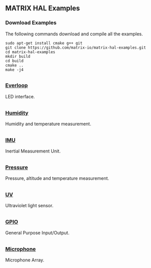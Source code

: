 ## MATRIX HAL Examples

### Download Examples

The following commands download and compile all the examples.

```language-bash
sudo apt-get install cmake g++ git
git clone https://github.com/matrix-io/matrix-hal-examples.git
cd matrix-hal-examples
mkdir build
cd build
cmake ..
make -j4
```

<h3 style="padding-top:0.6em;"><a href="everloop">Everloop</a></h3>
LED interface.

<h3 style="padding-top:0.6em;"><a href="humidity">Humidity</a></h3>
Humidity and temperature measurement.

<h3 style="padding-top:0.6em;"><a href="imu">IMU</a></h3>
Inertial Measurement Unit.

<h3 style="padding-top:0.6em;"><a href="pressure">Pressure</a></h3>
Pressure, altitude and temperature measurement.

<h3 style="padding-top:0.6em;"><a href="uv">UV</a></h3>
Ultraviolet light sensor.

<h3 style="padding-top:0.6em;"><a href="gpio">GPIO</a></h3>
General Purpose Input/Output.

<h3 style="padding-top:0.6em;"><a href="microphone">Microphone</a></h3>
Microphone Array.
